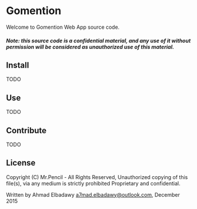 # Gomention
Welcome to Gomention Web App source code.

##### Note: this source code is a confidential material, and any use of it without permission will be considered as unauthorized use of this material.

## Install

TODO

## Use

TODO

## Contribute

TODO

## License 

Copyright (C) Mr.Pencil - All Rights Reserved,
Unauthorized copying of this file(s), via any medium is strictly prohibited
Proprietary and confidential.

Written by Ahmad Elbadawy <a7mad.elbadawy@outlook.com>, December 2015